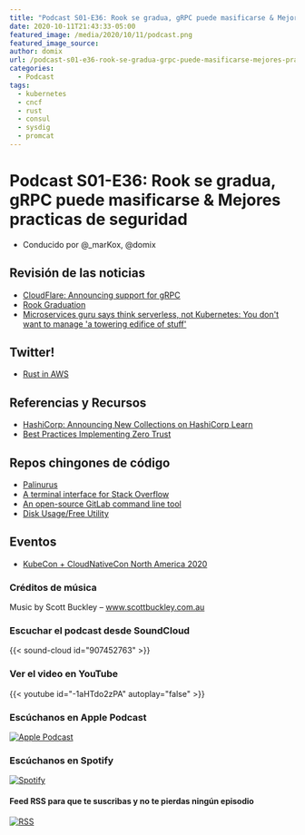 ```yaml
---
title: "Podcast S01-E36: Rook se gradua, gRPC puede masificarse & Mejores practicas de seguridad"
date: 2020-10-11T21:43:33-05:00
featured_image: /media/2020/10/11/podcast.png
featured_image_source: 
author: domix
url: /podcast-s01-e36-rook-se-gradua-grpc-puede-masificarse-mejores-practicas-de-seguridad/
categories:
  - Podcast
tags:
  - kubernetes
  - cncf
  - rust
  - consul
  - sysdig
  - promcat
---
```


# Podcast S01-E36: Rook se gradua, gRPC puede masificarse & Mejores practicas de seguridad

- Conducido por @_marKox, @domix

## Revisión de las noticias

- [CloudFlare: Announcing support for gRPC](https://blog.cloudflare.com/announcing-grpc/)
- [Rook Graduation](https://www.cncf.io/announcements/2020/10/07/cloud-native-computing-foundation-announces-rook-graduation/)
- [Microservices guru says think serverless, not Kubernetes: You don't want to manage 'a towering edifice of stuff'](https://www.theregister.com/2020/09/22/microservices_talk_gotopia/)

## Twitter!

- [Rust in AWS](https://twitter.com/jonhoo/status/1307423094097625088)

## Referencias y Recursos

- [HashiCorp: Announcing New Collections on HashiCorp Learn](https://www.hashicorp.com/blog/announcing-new-collections-on-hashicorp-learn/)
- [Best Practices Implementing Zero Trust](https://docs.paloaltonetworks.com/content/dam/techdocs/en_US/pdf/best-practices/10-0/zero-trust-best-practices/zero-trust-best-practices.pdf)

## Repos chingones de código

- [Palinurus](https://github.com/mailchannels/palinurus)
- [A terminal interface for Stack Overflow](https://github.com/samtay/so)
- [An open-source GitLab command line tool](https://github.com/profclems/glab)
- [Disk Usage/Free Utility](https://github.com/muesli/duf)

## Eventos

- [KubeCon + CloudNativeCon North America 2020](https://events.linuxfoundation.org/kubecon-cloudnativecon-north-america/)

### Créditos de música

Music by Scott Buckley – www.scottbuckley.com.au

### Escuchar el podcast desde SoundCloud

{{< sound-cloud id="907452763" >}}


### Ver el video en YouTube

{{< youtube id="-1aHTdo2zPA" autoplay="false" >}}

### Escúchanos en Apple Podcast

[![Apple Podcast](/US_UK_Apple_Podcasts_Listen_Badge_RGB.svg)](https://podcasts.apple.com/mx/podcast/cloud-native-mx/id1470528646)

### Escúchanos en Spotify

[![Spotify](/spotify-podcast-badge-blk-grn-330x80.png)](https://open.spotify.com/show/4PQyVjzcDQuELxi3aNO86e)


#### Feed RSS para que te suscribas y no te pierdas ningún episodio

[![RSS](/RSS_Feed_Icon.jpg)](http://feeds.soundcloud.com/users/soundcloud:users:393589416/sounds.rss)
